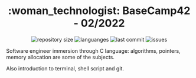 <h1 align="center">
  :woman_technologist: BaseCamp42 - 02/2022
</h1>

<p align="center">
  <img alt="repository size" src="https://img.shields.io/github/repo-size/angelasoler/Tech_Freelance_Project">
  
  <img alt="languanges" src="https://img.shields.io/github/languages/count/angelasoler/Tech_Freelance_Project">

  <img alt="last commit" src="https://img.shields.io/github/last-commit/angelasoler/Tech_Freelance_Project">

  <img alt="issues" src="https://img.shields.io/github/issues/angelasoler/Tech_Freelance_Project">
</p>

Software engineer immersion through C language: algorithms, pointers, memory allocation are some of the subjects.

Also introduction to terminal, shell script and git.
